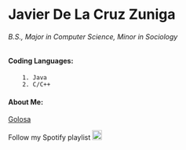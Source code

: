 # Javier De La Cruz Zuniga
###### B.S., Major in Computer Science, Minor in Sociology

#### Coding Languages:
        1. Java
        2. C/C++

#### About Me:
[Golosa](/golosa.md)






Follow my Spotify playlist [<img src="https://www.freepnglogos.com/uploads/spotify-logo-png/file-spotify-logo-png-4.png" alt="drawing" width="20"/>](https://open.spotify.com/playlist/6ha3u09jk2K5vRvjV2yud6?si=49d27305d5a7440a)